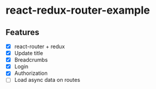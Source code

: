 # react-redux-router-example

## Features
* [x] react-router + redux
* [x] Update title
* [x] Breadcrumbs
* [x] Login
* [x] Authorization
* [ ] Load async data on routes
